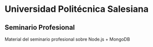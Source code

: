 # Universidad Politécnica Salesiana
## Seminario Profesional
Material del seminario profesional sobre Node.js + MongoDB
